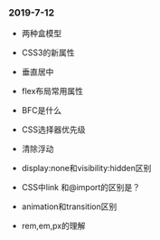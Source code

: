 ### 2019-7-12

- 两种盒模型

- CSS3的新属性

- 垂直居中

- flex布局常用属性

- BFC是什么

- CSS选择器优先级

- 清除浮动

- display:none和visibility:hidden区别

- CSS中link 和@import的区别是？

- animation和transition区别

- rem,em,px的理解